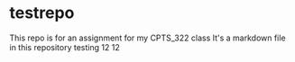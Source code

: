 # testrepo
This repo is for an assignment for my CPTS_322 class
It's a markdown file in this repository
testing 12 12
